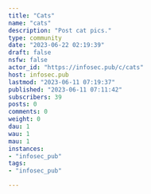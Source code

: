 ```yaml
---
title: "Cats" 
name: "cats"
description: "Post cat pics."
type: community
date: "2023-06-22 02:19:39"
draft: false
nsfw: false
actor_id: "https://infosec.pub/c/cats"
host: infosec.pub
lastmod: "2023-06-11 07:19:37"
published: "2023-06-11 07:11:42"
subscribers: 39
posts: 0
comments: 0
weight: 0
dau: 1
wau: 1
mau: 1
instances:
- "infosec_pub"
tags: 
- "infosec_pub"

---
```

